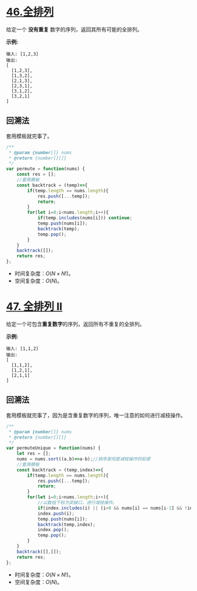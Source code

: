 # [46.全排列](https://leetcode-cn.com/problems/permutations/)

给定一个 **没有重复** 数字的序列，返回其所有可能的全排列。

**示例:**

```
输入: [1,2,3]
输出:
[
  [1,2,3],
  [1,3,2],
  [2,1,3],
  [2,3,1],
  [3,1,2],
  [3,2,1]
]
```

## 回溯法

套用模板就完事了。

```javascript
/**
 * @param {number[]} nums
 * @return {number[][]}
 */
var permute = function(nums) {
    const res = [];
    //套用模板
    const backtrack = (temp)=>{
        if(temp.length == nums.length){
            res.push([...temp]);
            return;
        }
        for(let i=0;i<nums.length;i++){
            if(temp.includes(nums[i])) continue;
            temp.push(nums[i]);
            backtrack(temp);
            temp.pop();
        }
    }
    backtrack([]);
    return res;
};
```

- 时间复杂度：$O(N \times N!)$。
- 空间复杂度：$O(N)$。

# [47. 全排列 II](https://leetcode-cn.com/problems/permutations-ii/)

给定一个可包含**重复数字**的序列，返回所有不重复的全排列。

**示例:**

```
输入: [1,1,2]
输出:
[
  [1,1,2],
  [1,2,1],
  [2,1,1]
]
```

## 回溯法

套用模板就完事了，因为是含重复数字的序列，唯一注意的如何进行减枝操作。

```javascript
/**
 * @param {number[]} nums
 * @return {number[][]}
 */
var permuteUnique = function(nums) {
    let res = [];
    nums = nums.sort((a,b)=>a-b);//排序是彻底减枝操作的前提
    //套用模板
    const backtrack = (temp,index)=>{
        if(temp.length == nums.length){
            res.push([...temp]);
            return;
        }
        for(let i=0;i<nums.length;i++){
            //以数组下标为突破口，进行减枝操作。
            if(index.includes(i) || (i>0 && nums[i] == nums[i-1] && !index.includes(i-1))) continue;
            index.push(i);
            temp.push(nums[i]);
            backtrack(temp,index);
            index.pop();
            temp.pop();
        }
    }
    backtrack([],[]);
    return res;
};
```

- 时间复杂度：$O(N \times N!)$。
- 空间复杂度：$O(N)$。